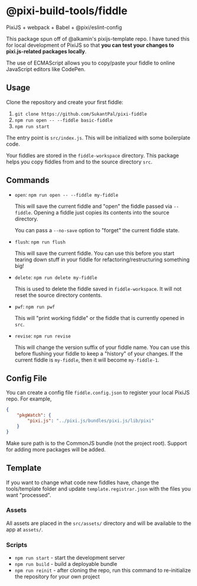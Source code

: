 # @pixi-build-tools/fiddle
PixiJS + webpack + Babel + @pixi/eslint-config

This package spun off of @alkamin's pixijs-template repo. I have tuned this for local development of PixiJS
so that **you can test your changes to pixi.js-related packages locally**.

The use of ECMAScript allows you to copy/paste your fiddle to online JavaScript editors like CodePen.

## Usage

Clone the repository and create your first fiddle:

1) `git clone https://github.com/SukantPal/pixi-fiddle`
2) `npm run open -- --fiddle basic-fiddle`
3) `npm run start`

The entry point is `src/index.js`. This will be initialized with some boilerplate code.

Your fiddles are stored in the `fiddle-workspace` directory. This package helps you copy fiddles from and to the source directory `src`.

## Commands

<ul>
    <li><code>open</code>: <code>npm run open -- --fiddle my-fiddle</code>

This will save the current fiddle and "open" the fiddle passed via <code>--fiddle</code>. Opening a fiddle just copies its contents into the source directory.

You can pass a <code>--no-save</code> option to "forget" the current fiddle state.

<li><code>flush</code>: <code>npm run flush</code>

This will save the current fiddle. You can use this before you start tearing down stuff in your fiddle for refactoring/restructuring something big!

<li><code>delete</code>: <code>npm run delete my-fiddle</code>

This is used to delete the fiddle saved in `fiddle-workspace`. It will not reset the source directory contents.

<li><code>pwf</code>: <code>npm run pwf</code>
    
This will "print working fiddle" or the fiddle that is currently opened in <code>src</code>.

<li><code>revise</code>: <code>npm run revise</code>
    
This will change the version suffix of your fiddle name. You can use this before flushing your fiddle to keep a "history" of your changes. If the current fiddle is <code>my-fiddle</code>, then it will become <code>my-fiddle-1</code>.

</ul>

## Config File

You can create a config file `fiddle.config.json` to register your local PixiJS repo. For example,

```json
{
    "pkgWatch": {
        "pixi.js": "../pixi.js/bundles/pixi.js/lib/pixi"
    }
}
```

Make sure path is to the CommonJS bundle (not the project root). Support for adding more packages will be
added.

## Template

If you want to change what code new fiddles have, change the tools/template folder and update `template.registrar.json`
with the files you want "processed".

### Assets

All assets are placed in the `src/assets/` directory and will be available to the app at `assets/`.

### Scripts

* `npm run start` - start the development server
* `npm run build` - build a deployable bundle
* `npm run reinit` - after cloning the repo, run this command to re-initialize the repository for your own project
